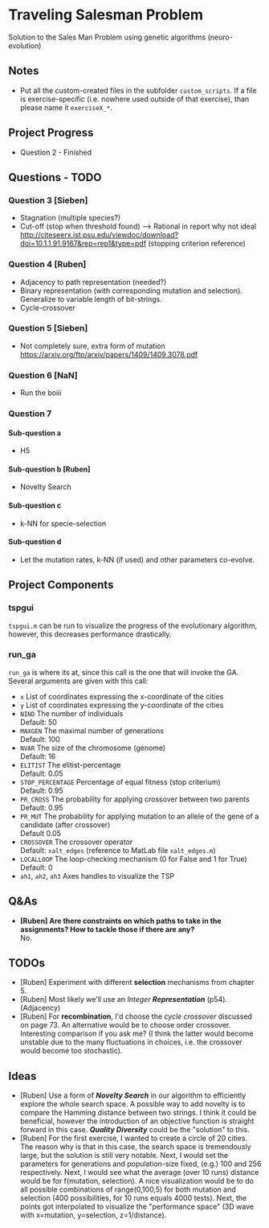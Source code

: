# Traveling Salesman Problem
 Solution to the Sales Man Problem using genetic algorithms (neuro-evolution)



## Notes

* Put all the custom-created files in the subfolder `custom_scripts`. If a file is exercise-specific (i.e. nowhere used outside of that exercise), than please name it `exerciseX_*`.



## Project Progress

* Question 2 - Finished



## Questions - TODO

### Question 3 [Sieben]

* Stagnation (multiple species?)
* Cut-off (stop when threshold found) --> Rational in report why not ideal
http://citeseerx.ist.psu.edu/viewdoc/download?doi=10.1.1.91.9167&rep=rep1&type=pdf (stopping criterion reference)

### Question 4 [Ruben]

* Adjacency to path representation (needed?)
* Binary representation (with corresponding mutation and selection). Generalize to variable length of bit-strings.
* Cycle-crossover

### Question 5 [Sieben]

* Not completely sure, extra form of mutation <br>
   https://arxiv.org/ftp/arxiv/papers/1409/1409.3078.pdf 

### Question 6 [NaN]

* Run the boiii

### Question 7

#### Sub-question a

* H5 

#### Sub-question b [Ruben]

* Novelty Search

#### Sub-question c

* k-NN for specie-selection

#### Sub-question d

* Let the mutation rates, k-NN (if used) and other parameters co-evolve.



## Project Components

### tspgui

`tspgui.m` can be run to visualize the progress of the evolutionary algorithm, however, this decreases performance drastically.

### run_ga

`run_ga` is where its at, since this call is the one that will invoke the GA. Several arguments are given with this call:

* `x` List of coordinates expressing the x-coordinate of the cities 
* `y` List of coordinates expressing the y-coordinate of the cities
* `NIND` The number of individuals<br> Default: 50
* `MAXGEN` The maximal number of generations <br> Default: 100
* `NVAR` The size of the chromosome (genome) <br> Default: 16
* `ELITIST` The elitist-percentage <br> Default: 0.05
* `STOP_PERCENTAGE` Percentage of equal fitness (stop criterium) <br> Default: 0.95
* `PR_CROSS` The probability for applying crossover between two parents <br> Default: 0.95
* `PR_MUT` The probability for applying mutation to an allele of the gene of a candidate (after crossover) <br> Default 0.05
* `CROSSOVER` The crossover operator <br> Default: `xalt_edges` (reference to MatLab file `xalt_edges.m`)
* `LOCALLOOP` The loop-checking mechanism (0 for False and 1 for True) <br> Default: 0
* `ah1`, `ah2`, `ah3` Axes handles to visualize the TSP



## Q&As

* **[Ruben] Are there constraints on which paths to take in the assignments? How to tackle those if there are any?** <br> No.



## TODOs

* [Ruben] Experiment with different **selection** mechanisms from chapter 5.
* [Ruben] Most likely we'll use an *Integer **Representation*** (p54). (Adjacency)
* [Ruben] For **recombination**, I'd choose the *cycle crossover* discussed on page 73. An alternative would be to choose order crossover. Interesting comparison if you ask me? (I think the latter would become unstable due to the many fluctuations in choices, i.e. the crossover would become too stochastic).



## Ideas

* [Ruben] Use a form of ***Novelty Search*** in our algorithm to efficiently explore the whole search space. A possible way to add novelty is to compare the Hamming distance between two strings. I think it could be beneficial, however the introduction of an objective function is straight forward in this case. ***Quality Diversity*** could be the "solution" to this. 
* [Ruben] For the first exercise, I wanted to create a circle of 20 cities. The reason why is that in this case, the search space is tremendously large, but the solution is still very notable. Next, I would set the parameters for generations and population-size fixed, (e.g.) 100 and 256 respectively. Next, I would see what the average (over 10 runs) distance would be for f(mutation, selection). A nice visualization would be to do all possible combinations of range(0,100,5) for both mutation and selection (400 possibilities, for 10 runs equals 4000 tests). Next, the points got interpolated to visualize the "performance space" (3D wave with x=mutation, y=selection, z=1/distance).